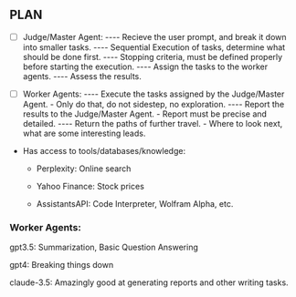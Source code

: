 ## PLAN

- [ ] Judge/Master Agent:
---- Recieve the user prompt, and break it down into smaller tasks.
---- Sequential Execution of tasks, determine what should be done first.
---- Stopping criteria, must be defined properly before starting the execution.
---- Assign the tasks to the worker agents.
---- Assess the results.



- [ ] Worker Agents:
---- Execute the tasks assigned by the Judge/Master Agent. - Only do that, do not sidestep, no exploration.
---- Report the results to the Judge/Master Agent. - Report must be precise and detailed.
---- Return the paths of further travel. - Where to look next, what are some interesting leads.
- Has access to tools/databases/knowledge:
  - Perplexity: Online search
  
  - Yahoo Finance: Stock prices
  - AssistantsAPI: Code Interpreter, Wolfram Alpha, etc.





### Worker Agents:


gpt3.5: Summarization, Basic Question Answering

gpt4: Breaking things down

claude-3.5: Amazingly good at generating reports and other writing tasks.






